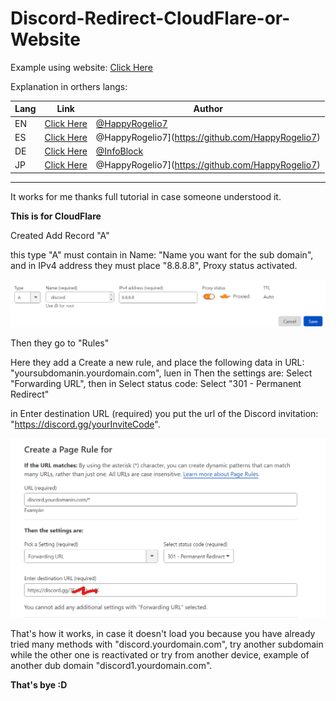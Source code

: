 # Discord-Redirect-CloudFlare-or-Website

Example using website: [Click Here](https://github.com/HappyRogelio7/Discord-Redirect-CloudFlare-or-Website/blob/master/index.html)

Explanation in orthers langs:


| Lang | Link | Author |
| --- | --- | --- |
| EN | [Click Here](https://github.com/HappyRogelio7/Discord-Redirect-CloudFlare-or-Website/blob/master/README.md) | [@HappyRogelio7](https://github.com/HappyRogelio7) |
| ES | [Click Here](https://github.com/HappyRogelio7/Discord-Redirect-CloudFlare-or-Website/blob/master/README_ES.md) | @HappyRogelio7](https://github.com/HappyRogelio7) |
| DE | [Click Here](https://github.com/HappyRogelio7/Discord-Redirect-CloudFlare-or-Website/blob/master/README_DE.md) | [@InfoBlock](https://github.com/InfoBlock) |
| JP | [Click Here](https://github.com/HappyRogelio7/Discord-Redirect-CloudFlare-or-Website/blob/master/README_JP.md) | @HappyRogelio7](https://github.com/HappyRogelio7) |

---

It works for me thanks full tutorial in case someone understood it.

**This is for CloudFlare**

Created Add Record "A"

this type "A" must contain in Name: "Name you want for the sub domain", and in IPv4 address they must place "8.8.8.8", Proxy status activated.


<img src="https://raw.githubusercontent.com/HappyRogelio7/Discord-Redirect-CloudFlare-or-Website/master/5YtzR.png" alt="discord"/>


Then they go to "Rules"

Here they add a Create a new rule, and place the following data in URL: "yoursubdomanin.yourdomain.com", luen in Then the settings are: Select "Forwarding URL", then in Select status code: Select "301 - Permanent Redirect"

in Enter destination URL (required) you put the url of the Discord invitation: "https://discord.gg/yourInviteCode".

<img src="https://raw.githubusercontent.com/HappyRogelio7/Discord-Redirect-CloudFlare-or-Website/master/oBufr.png" alt="discord"/>

That's how it works, in case it doesn't load you because you have already tried many methods with "discord.yourdomain.com", try another subdomain while the other one is reactivated or try from another device, example of another dub domain "discord1.yourdomain.com".

**That's bye :D**
